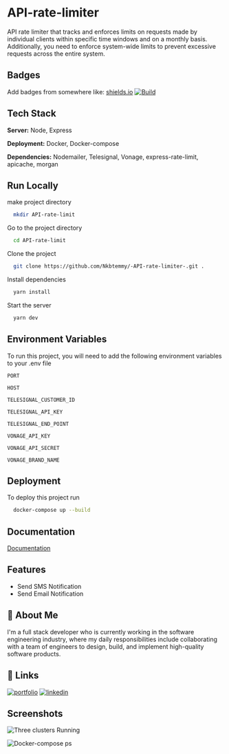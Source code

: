 
# API-rate-limiter

API rate limiter that tracks and enforces limits on requests made by individual clients within specific time windows and on a monthly basis. Additionally, you need to enforce system-wide limits to prevent excessive requests across the entire system.


## Badges

Add badges from somewhere like: [shields.io](https://shields.io/)
[![Build](https://github.com/Nkbtemmy/-API-rate-limiter-/actions/workflows/build.ci.yaml/badge.svg)](https://github.com/Nkbtemmy/-API-rate-limiter-/actions/workflows/build.ci.yaml)


## Tech Stack

**Server:** Node, Express

**Deployment:** Docker, Docker-compose

**Dependencies:** Nodemailer, Telesignal, Vonage, express-rate-limit, apicache, morgan 


## Run Locally
make project directory

```bash
  mkdir API-rate-limit
```
Go to the project directory

```bash
  cd API-rate-limit
```

Clone the project

```bash
  git clone https://github.com/Nkbtemmy/-API-rate-limiter-.git .
```



Install dependencies

```bash
  yarn install
```

Start the server

```bash
  yarn dev
```


## Environment Variables

To run this project, you will need to add the following environment variables to your .env file

`PORT`

`HOST`

`TELESIGNAL_CUSTOMER_ID`

`TELESIGNAL_API_KEY`

`TELESIGNAL_END_POINT`

`VONAGE_API_KEY`

`VONAGE_API_SECRET`

`VONAGE_BRAND_NAME`


## Deployment

To deploy this project run

```bash
  docker-compose up --build
```


## Documentation

[Documentation](https://api-rate-limiter-0pqt.onrender.com/api-docs)


## Features

- Send SMS Notification
- Send Email Notification



## 🚀 About Me
I'm a full stack developer who is currently working in the software engineering industry, where my daily responsibilities include collaborating with a team of engineers to design, build, and implement high-quality software products.


## 🔗 Links
[![portfolio](https://img.shields.io/badge/my_portfolio-000?style=for-the-badge&logo=ko-fi&logoColor=white)](https://imanzi.netlify.app/)
[![linkedin](https://img.shields.io/badge/linkedin-0A66C2?style=for-the-badge&logo=linkedin&logoColor=white)](https://www.linkedin.com/in/emmanuel-nkubito-36b242155/)


## Screenshots

![Three clusters Running](https://res.cloudinary.com/http-voicetoworld-netlify-app/image/upload/v1684403681/Screenshot_2023-05-18_113330_ksqyeo.png)

![Docker-compose ps](https://res.cloudinary.com/http-voicetoworld-netlify-app/image/upload/v1684403681/Screenshot_2023-05-18_113330_ksqyeo.png)



